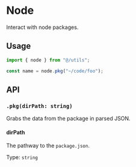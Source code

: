 # Node

Interact with node packages.

## Usage

```javascript
import { node } from "@/utils";

const name = node.pkg("~/code/foo");
```

## API

### `.pkg(dirPath: string)`

Grabs the data from the package in parsed JSON.

#### dirPath

The pathway to the `package.json`.

Type: `string`
